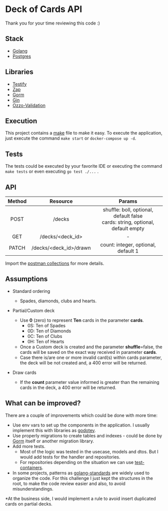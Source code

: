 # Deck of Cards API

Thank you for your time reviewing this code :)

## Stack

- [Golang](https://go.dev/)
- [Postgres](https://www.postgresql.org/)

## Libraries

- [Testify](https://github.com/stretchr/testify)
- [Zap](https://github.com/uber-go/zap)
- [Gorm](https://gorm.io/index.html)
- [Gin](https://github.com/gin-gonic/gin)
- [Ozzo-Validation](https://github.com/go-ozzo/ozzo-validation)

## Execution

This project contains a [make](Makefile) file to make it easy. To execute the application, just execute the
command `make start` or `docker-compose up -d`.

## Tests

The tests could be executed by your favorite IDE or executing the command `make tests` or even executing `go test ./...`
.

## API

| Method | Resource | Params |
| :---: | :---: | :---: |
| POST | /decks | shuffle: boll, optional, default false </br> cards: string, optional, default empty |
| GET  | /decks/<deck_id> | -
| PATCH | /decks/<deck_id>/drawn | count: integer, optional, default 1

Import the [postman collections](/api/deck-api.postman_collection.json) for more details.

## Assumptions

- Standard ordering
    - Spades, diamonds, clubs and hearts.


- Partial/Custom deck
    - Use **0** (zero) to represent **Ten** cards in the parameter **cards**.
        - 0S: Ten of Spades
        - 0D: Ten of Diamonds
        - 0C: Ten of Clubs
        - 0H: Ten of Hearts
    - Once a Custom deck is created and the parameter **shuffle**=false, the cards will be saved on the exact way
      received in parameter **cards**.
    - Case there is/are one or more invalid card(s) within cards parameter, the deck will be not created and, a 400
      error will be returned.


- Draw cards
    - If the **count** parameter value informed is greater than the remaining cards in the deck, a 400 error will be
      returned.

## What can be improved?

There are a couple of improvements which could be done with more time:

- Use env vars to set up the components in the application. I usually implement this with libraries
  as [godotev](https://github.com/joho/godotenv).
- Use properly migrations to create tables and indexes - could be done by [Gorm](https://gorm.io/index.html) itself or
  another migration library.
- Add more tests.
    - Most of the logic was tested in the usecase, models and dtos. But I would add tests for the handler and
      repositories.
    - For repositories depending on the situation we can use [test-containers](https://www.testcontainers.org/).
- In some projects, patterns as [golang-standards](https://github.com/golang-standards/project-layout) are widely used
  to organize the code. For this challenge I just kept the structures in the root, to make the code review easier and
  also, to avoid misunderstandings.

*At the business side, I would implement a rule to avoid insert duplicated cards on partial decks.